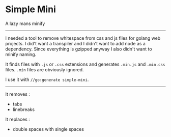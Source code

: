 # Simple Mini

A lazy mans minify

---

I needed a tool to remove whitespace from css and js files for golang web projects. I did't want a transpiler and I didn't want to add node as a dependency.
Since everything is gzipped anyway I also didn't want to minify naming.

It finds files with `.js` or `.css` extensions and generates `.min.js` and `.min.css` files. `.min` files are obviously ignored.

I use it with `//go:generate simple-mini`.

---

It removes :
- tabs
- linebreaks

It replaces :
- double spaces with single spaces
